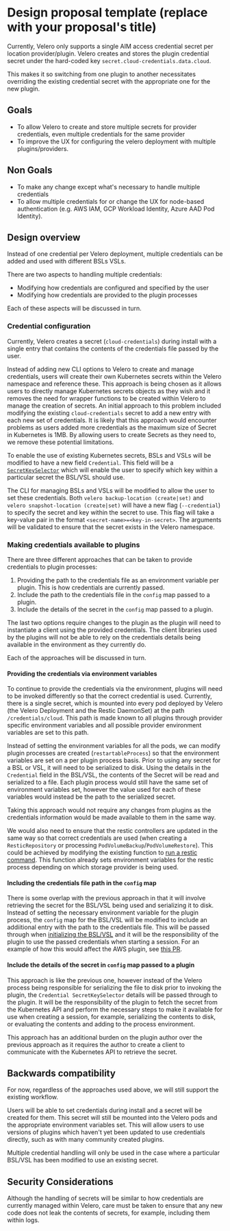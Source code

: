 # Design proposal template (replace with your proposal's title)

Currently, Velero only supports a single AIM access credential secret per location provider/plugin. Velero creates and stores the plugin credential secret under the hard-coded key `secret.cloud-credentials.data.cloud`.

This makes it so switching from one plugin to another necessitates overriding the existing credential secret with the appropriate one for the new plugin.

## Goals

- To allow Velero to create and store multiple secrets for provider credentials, even multiple credentials for the same provider
- To improve the UX for configuring the velero deployment with multiple plugins/providers.

## Non Goals

- To make any change except what's necessary to handle multiple credentials
- To allow multiple credentials for or change the UX for node-based authentication (e.g. AWS IAM, GCP Workload Identity, Azure AAD Pod Identity).

## Design overview

Instead of one credential per Velero deployment, multiple credentials can be added and used with different BSLs VSLs.
  
There are two aspects to handling multiple credentials:

- Modifying how credentials are configured and specified by the user
- Modifying how credentials are provided to the plugin processes

Each of these aspects will be discussed in turn.

### Credential configuration

Currently, Velero creates a secret (`cloud-credentials`) during install with a single entry that contains the contents of the credentials file passed by the user.

Instead of adding new CLI options to Velero to create and manage credentials, users will create their own Kubernetes secrets within the Velero namespace and reference these.
This approach is being chosen as it allows users to directly manage Kubernetes secrets objects as they wish and it removes the need for wrapper functions to be created within Velero to manage the creation of secrets.
An initial approach to this problem included modifying the existing `cloud-credentials` secret to add a new entry with each new set of credentials.
It is likely that this approach would encounter problems as users added more credentials as the maximum size of Secret in Kubernetes is 1MB.
By allowing users to create Secrets as they need to, we remove these potential limitations.

To enable the use of existing Kubernetes secrets, BSLs and VSLs will be modified to have a new field `Credential`.
This field will be a [`SecretKeySelector`](https://godoc.org/k8s.io/api/core/v1#SecretKeySelector) which will enable the user to specify which key within a particular secret the BSL/VSL should use.

The CLI for managing BSLs and VSLs will be modified to allow the user to set these credentials.
Both `velero backup-location (create|set)` and `velero snapshot-location (create|set)` will have a new flag (`--credential`) to specify the secret and key within the secret to use.
This flag will take a key-value pair in the format `<secret-name>=<key-in-secret>`.
The arguments will be validated to ensure that the secret exists in the Velero namespace.

### Making credentials available to plugins

There are three different approaches that can be taken to provide credentials to plugin processes:

1. Providing the path to the credentials file as an environment variable per plugin. This is how credentials are currently passed.
1. Include the path to the credentials file in the `config` map passed to a plugin.
1. Include the details of the secret in the `config` map passed to a plugin.

The last two options require changes to the plugin as the plugin will need to instantiate a client using the provided credentials.
The client libraries used by the plugins will not be able to rely on the credentials details being available in the environment as they currently do.

Each of the approaches will be discussed in turn.

#### Providing the credentials via environment variables

To continue to provide the credentials via the environment, plugins will need to be invoked differently so that the correct credential is used.
Currently, there is a single secret, which is mounted into every pod deployed by Velero (the Velero Deployment and the Restic DaemonSet) at the path `/credentials/cloud`.
This path is made known to all plugins through provider specific environment variables and all possible provider environment variables are set to this path.

Instead of setting the environment variables for all the pods, we can modify plugin processes are created (`restartableProcess`) so that the environment variables are set on a per plugin process basis.
Prior to using any secret for a BSL or VSL, it will need to be serialized to disk.
Using the details in the `Credential` field in the BSL/VSL, the contents of the Secret will be read and serialized to a file.
Each plugin process would still have the same set of environment variables set, however the value used for each of these variables would instead be the path to the serialized secret.

Taking this approach would not require any changes from plugins as the credentials information would be made available to them in the same way.

We would also need to ensure that the restic controllers are updated in the same way so that correct credentials are used (when creating a `ResticRepository` or processing `PodVolumeBackup`/`PodVolumeRestore`).
This could be achieved by modifying the existing function to [run a restic command](https://github.com/vmware-tanzu/velero/blob/main/pkg/restic/repository_manager.go#L237-L290).
This function already sets environment variables for the restic process depending on which storage provider is being used.


#### Including the credentials file path in the `config` map

There is some overlap with the previous approach in that it will involve retrieving the secret for the BSL/VSL being used and serializing it to disk.
Instead of setting the necessary environment variable for the plugin process, the `config` map for the BSL/VSL will be modified to include an addiitional entry with the path to the credentials file.
This will be passed through when [initializing the BSL/VSL](https://github.com/vmware-tanzu/velero/blob/main/pkg/plugin/velero/object_store.go#L27-L30) and it will be the responsibility of the plugin to use the passed credentials when starting a session.
For an example of how this would affect the AWS plugin, see [this PR](https://github.com/vmware-tanzu/velero-plugin-for-aws/pull/69).


#### Include the details of the secret in `config` map passed to a plugin

This approach is like the previous one, however instead of the Velero process being responsible for serializing the file to disk prior to invoking the plugin, the `Credential SecretKeySelector` details will be passed through to the plugin.
It will be the responsibility of the plugin to fetch the secret from the Kubernetes API and perform the necessary steps to make it available for use when creating a session, for example, serializing the contents to disk, or evaluating the contents and adding to the process environment.

This approach has an additional burden on the plugin author over the previous approach as it requires the author to create a client to communicate with the Kubernetes API to retrieve the secret.

## Backwards compatibility

For now, regardless of the approaches used above, we will still support the existing workflow.

Users will be able to set credentials during install and a secret will be created for them.
This secret will still be mounted into the Velero pods and the appropriate environment variables set.
This will allow users to use versions of plugins which haven't yet been updated to use credentials directly, such as with many community created plugins.

Multiple credential handling will only be used in the case where a particular BSL/VSL has been modified to use an existing secret.

## Security Considerations

Although the handling of secrets will be similar to how credentials are currently managed within Velero, care must be taken to ensure that any new code does not leak the contents of secrets, for example, including them within logs.
